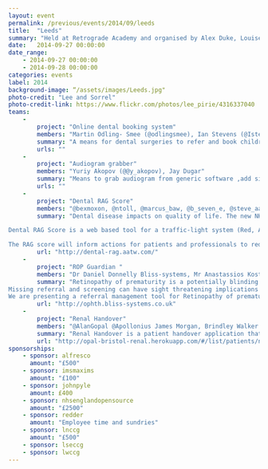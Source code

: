 ```yaml
---
layout: event
permalink: /previous/events/2014/09/leeds
title:  "Leeds"
summary: "Held at Retrograde Academy and organised by Alex Duke, Louise Sinclair, Mark Barrett and John Pyle"
date:   2014-09-27 00:00:00
date_range:
    - 2014-09-27 00:00:00
    - 2014-09-28 00:00:00
categories: events
label: 2014
background-image: “/assets/images/Leeds.jpg"
photo-credit: "Lee and Sorrel"
photo-credit-link: https://www.flickr.com/photos/lee_pirie/4316337040
teams:
    -
        project: "Online dental booking system"
        members: "Martin Odling- Smee (@odlingsmee), Ian Stevens (@Istevens2014), Tom Mortimer Jones (@morty_uk), Jay Dugar"
        summary: "A means for dental surgeries to refer and book children for dental extraction under Anaesthesia in local hospital. Referral form transfer,simple booking scheduler."
        urls: ""
    -
        project: "Audiogram grabber"
        members: "Yuriy Akopov (@@y_akopov), Jay Dugar"
        summary: "Means to grab audiogram from generic software ,add simple metadata and save as html or pdf "
        urls: ""
    -
        project: "Dental RAG Score"
        members: "@bexmoxon, @ntoll, @marcus_baw, @b_seven_e, @steve_aatw"
        summary: "Dental disease impacts on quality of life. The new NHS dental contract requires preventative care to reduce the risk of dental disease.

Dental RAG Score is a web based tool for a traffic-light system (Red, Amber or Green), used to weight each clinical or patient factor according to it’s importance in determining future risk for disease.

The RAG score will inform actions for patients and professionals to reduce the patient’s future risk from disease."
        url: "http://dental-rag.aatw.com/"
    -
        project: "ROP Guardian "
        members: "Dr Daniel Donnelly Bliss-systems, Mr Anastassios Kostakis Doncaster and Bassetlaw NHS Foundation Trust, Dr Neelam Dugar Doncaster and Bassetlaw NHS Foundation Trust "
        summary: "Retinopathy of prematurity is a potentially blinding condition that affects premature babies. Screening involves examination by an ophthalmologist. These infants should be seen according to a tight screening protocol.
Missing referral and screening can have sight threatening implications for the baby and major medico legal cost for the Hospital- NHS.
We are presenting a referral management tool for Retinopathy of prematurity alerts that will extract information via LH7 protocols and allow management of that information to a dedicated web portal."
        url: "http://ophth.bliss-systems.co.uk"
    -
        project: "Renal Handover"
        members: "@AlanGopal @Apollonius James Morgan, Brindley Walker @thatdavidmiller"
        summary: "Renal Handover is a patient handover application that allows clinicians to improve communication and timeliness of communication improving on current, flawed, manual systems."
        url: "http://opal-bristol-renal.herokuapp.com/#/list/patients/nursing"
sponsorships:
    - sponsor: alfresco
      amount: "£500"
    - sponsor: imsmaxims
      amount: "£100"
    - sponsor: johnpyle
      amount: £400
    - sponsor: nhsenglandopensource
      amount: "£2500"
    - sponsor: redder
      amount: "Employee time and sundries"
    - sponsor: lnccg
      amount: "£500"
    - sponsor: lseccg
    - sponsor: lwccg
---
```

